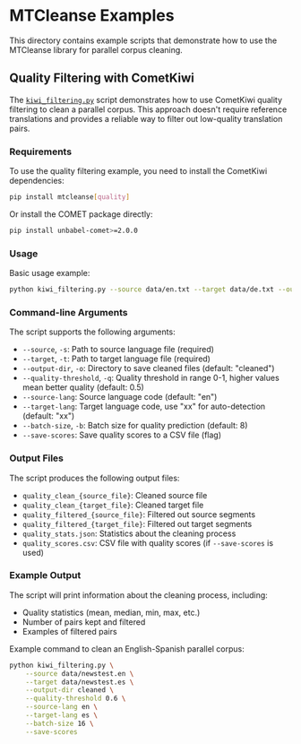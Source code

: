 # MTCleanse Examples

This directory contains example scripts that demonstrate how to use the MTCleanse library for parallel corpus cleaning.

## Quality Filtering with CometKiwi

The [`kiwi_filtering.py`](kiwi_filtering.py) script demonstrates how to use CometKiwi quality filtering to clean a parallel corpus. This approach doesn't require reference translations and provides a reliable way to filter out low-quality translation pairs.

### Requirements

To use the quality filtering example, you need to install the CometKiwi dependencies:

```bash
pip install mtcleanse[quality]
```

Or install the COMET package directly:

```bash
pip install unbabel-comet>=2.0.0
```

### Usage

Basic usage example:

```bash
python kiwi_filtering.py --source data/en.txt --target data/de.txt --output-dir cleaned_data --quality-threshold 0.5
```

### Command-line Arguments

The script supports the following arguments:

- `--source`, `-s`: Path to source language file (required)
- `--target`, `-t`: Path to target language file (required)
- `--output-dir`, `-o`: Directory to save cleaned files (default: "cleaned")
- `--quality-threshold`, `-q`: Quality threshold in range 0-1, higher values mean better quality (default: 0.5)
- `--source-lang`: Source language code (default: "en")
- `--target-lang`: Target language code, use "xx" for auto-detection (default: "xx")
- `--batch-size`, `-b`: Batch size for quality prediction (default: 8)
- `--save-scores`: Save quality scores to a CSV file (flag)

### Output Files

The script produces the following output files:

- `quality_clean_{source_file}`: Cleaned source file
- `quality_clean_{target_file}`: Cleaned target file
- `quality_filtered_{source_file}`: Filtered out source segments
- `quality_filtered_{target_file}`: Filtered out target segments
- `quality_stats.json`: Statistics about the cleaning process
- `quality_scores.csv`: CSV file with quality scores (if `--save-scores` is used)

### Example Output

The script will print information about the cleaning process, including:

- Quality statistics (mean, median, min, max, etc.)
- Number of pairs kept and filtered
- Examples of filtered pairs

Example command to clean an English-Spanish parallel corpus:

```bash
python kiwi_filtering.py \
    --source data/newstest.en \
    --target data/newstest.es \
    --output-dir cleaned \
    --quality-threshold 0.6 \
    --source-lang en \
    --target-lang es \
    --batch-size 16 \
    --save-scores
```
